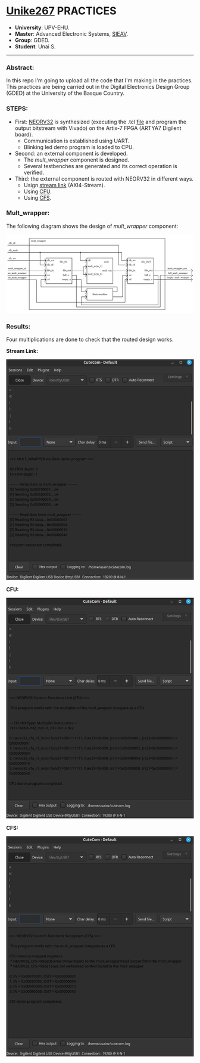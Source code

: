 # [Unike267](https://github.com/Unike267) PRACTICES

- **University**: UPV-EHU.
- **Master**: Advanced Electronic Systems, [SIEAV](https://github.com/umarcor/SIEAV).
- **Group**: GDED.
- **Student**: Unai S.

---

### Abstract:

In this repo I'm going to upload all the code that I'm making in the practices. This practices are being carried out in the Digital Electronics Design Group (GDED) at the University of the Basque Country.

### STEPS:

- First: [NEORV32](https://github.com/stnolting/neorv32/tree/main) is synthesized (executing the .tcl [file](https://github.com/stnolting/neorv32-setups/tree/main/vivado/arty-a7-test-setup) and program the output bitstream with Vivado) on the Artix-7 FPGA (ARTYA7 Digilent board). 
    - Communication is established using UART.
    - Blinking led demo program is loaded to CPU.
- Second: an external component is developed. 
    - The *mult_wrapper* component is designed.
    - Several testbenches are generated and its correct operation is verified.
- Third: the external component is routed with NEORV32 in different ways.
    - Usign [stream link](https://github.com/Unike267/Practices/tree/main/doc/streamlink) (AXI4-Stream).
    - Using [CFU](https://github.com/Unike267/Practices/tree/main/doc/cfu).
    - Using [CFS](https://github.com/Unike267/Practices/tree/main/doc/cfs).

### Mult_wrapper:

The following diagram shows the design of *mult_wrapper* component: 

![Plano](https://raw.githubusercontent.com/Unike267/Photos/master/UNI-Photos/Practices/mult_wrapper.png)

### Results:

Four multiplications are done to check that the routed design works.

**Stream Link:**

![Result](https://raw.githubusercontent.com/Unike267/Photos/master/UNI-Photos/Practices/slink_result.png)

**CFU:**

![Result](https://raw.githubusercontent.com/Unike267/Photos/master/UNI-Photos/Practices/cfu_result.png)

**CFS:**

![Result](https://raw.githubusercontent.com/Unike267/Photos/master/UNI-Photos/Practices/cfs_result.png)

